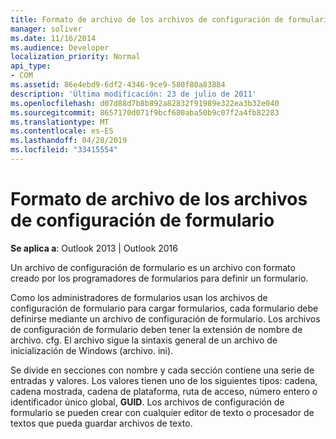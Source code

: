 ```yaml
---
title: Formato de archivo de los archivos de configuración de formulario
manager: soliver
ms.date: 11/16/2014
ms.audience: Developer
localization_priority: Normal
api_type:
- COM
ms.assetid: 86e4ebd9-6df2-4346-9ce9-580f80a83884
description: 'Última modificación: 23 de julio de 2011'
ms.openlocfilehash: d07d88d7b8b892a82832f91989e322ea3b32e040
ms.sourcegitcommit: 8657170d071f9bcf680aba50b9c07f2a4fb82283
ms.translationtype: MT
ms.contentlocale: es-ES
ms.lasthandoff: 04/28/2019
ms.locfileid: "33415554"
---
```

# <a name="file-format-of-form-configuration-files"></a>Formato de archivo de los archivos de configuración de formulario

**Se aplica a**: Outlook 2013 | Outlook 2016 
  
Un archivo de configuración de formulario es un archivo con formato creado por los programadores de formularios para definir un formulario.
  
Como los administradores de formularios usan los archivos de configuración de formulario para cargar formularios, cada formulario debe definirse mediante un archivo de configuración de formulario. Los archivos de configuración de formulario deben tener la extensión de nombre de archivo. cfg. El archivo sigue la sintaxis general de un archivo de inicialización de Windows (archivo. ini). 

Se divide en secciones con nombre y cada sección contiene una serie de entradas y valores. Los valores tienen uno de los siguientes tipos: cadena, cadena mostrada, cadena de plataforma, ruta de acceso, número entero o identificador único global, **GUID**. Los archivos de configuración de formulario se pueden crear con cualquier editor de texto o procesador de textos que pueda guardar archivos de texto.
  

